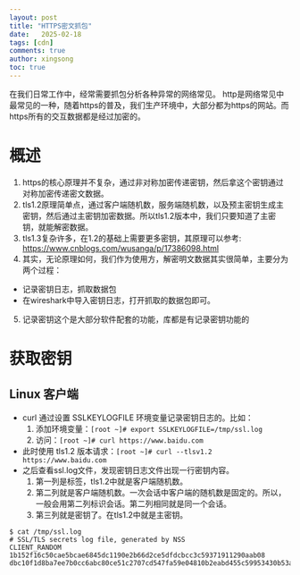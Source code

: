 ```yaml
---
layout: post
title: "HTTPS密文抓包"
date:   2025-02-18
tags: [cdn]
comments: true
author: xingsong
toc: true
---
```


在我们日常工作中，经常需要抓包分析各种异常的网络常见。
http是网络常见中最常见的一种，随着https的普及，我们生产环境中，大部分都为https的网站。而https所有的交互数据都是经过加密的。

<!-- more -->

# 概述

1. https的核心原理并不复杂，通过非对称加密传递密钥，然后拿这个密钥通过对称加密传递密文数据。
2. tls1.2原理简单点，通过客户端随机数，服务端随机数，以及预主密钥生成主密钥，然后通过主密钥加密数据。所以tls1.2版本中，我们只要知道了主密钥，就能解密数据。
3. tls1.3复杂许多，在1.2的基础上需要更多密钥，其原理可以参考: https://www.cnblogs.com/wusanga/p/17386098.html
4. 其实，无论原理如何，我们作为使用方，解密明文数据其实很简单，主要分为两个过程：
  - 记录密钥日志，抓取数据包
  - 在wireshark中导入密钥日志，打开抓取的数据包即可。
5. 记录密钥这个是大部分软件配套的功能，库都是有记录密钥功能的

# 获取密钥

## Linux 客户端

- curl 通过设置 SSLKEYLOGFILE 环境变量记录密钥日志的。比如：
  1. 添加环境变量：`[root ~]# export SSLKEYLOGFILE=/tmp/ssl.log`
  2. 访问：`[root ~]# curl https://www.baidu.com` 
- 此时使用 tls1.2 版本请求：`[root ~]# curl --tlsv1.2 https://www.baidu.com`
- 之后查看ssl.log文件，发现密钥日志文件出现一行密钥内容。
  1. 第一列是标签，tls1.2中就是客户端随机数。
  2. 第二列就是客户端随机数。一次会话中客户端的随机数是固定的。所以，一般会用第二列标识会话。第二列相同就是同一个会话。
  3. 第三列就是密钥了。在tls1.2中就是主密钥。
~~~ shell
$ cat /tmp/ssl.log 
# SSL/TLS secrets log file, generated by NSS
CLIENT_RANDOM 1b152f16c50cae5bcae6845dc1190e2b66d2ce5dfdcbcc3c59371911290aab08 dbc10f1d8ba7ee7b0cc6abc80ce51c2707cd547fa59e04810b2eabd455c59953430b53a06318e3ea9f946cfd4bbf0355
~~~
